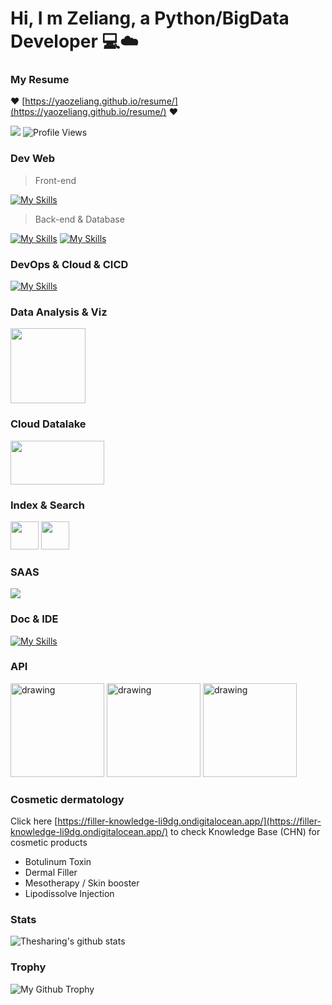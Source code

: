 # Hi, I m Zeliang, a Python/BigData Developer 💻☁️


### My Resume
❤️  [https://yaozeliang.github.io/resume/](https://yaozeliang.github.io/resume/) ❤️


![](https://img.shields.io/badge/python-3.10-orange?style=flat&logo=python&logoColor=orange) ![Profile Views](https://komarev.com/ghpvc/?username=thesharing)

### Dev Web
> Front-end

[![My Skills](https://skillicons.dev/icons?i=js,html,css,react,materialui,bootstrap,jquery&theme=light)](https://skillicons.dev)

> Back-end & Database

[![My Skills](https://skillicons.dev/icons?i=python,linux&theme=light)](https://skillicons.dev) [![My Skills](https://skillicons.dev/icons?i=django,mysql,sqlite,redis&theme=light)](https://skillicons.dev)

### DevOps & Cloud & CICD

[![My Skills](https://skillicons.dev/icons?i=kubernetes,azure,docker,aws,git,gitlab,heroku,grafana&theme=light)](https://skillicons.dev)


### Data Analysis & Viz

<img src="https://i0.wp.com/www.dataunlock.com.au/wp-content/uploads/2021/08/image.png?resize=444%2C183&ssl=1" width="120"/>  

### Cloud Datalake

<img src="https://www.vectorlogo.zone/logos/dremio/dremio-ar21.svg"  width="150" height='70'/> 

### Index & Search

<img src="https://www.vectorlogo.zone/logos/algolia/algolia-icon.svg"  width="45" height="45"/> <img src="https://www.vectorlogo.zone/logos/elastic/elastic-icon.svg"  width="45" height="45"/> 

### SAAS

<img src="https://www.vectorlogo.zone/logos/salesforce/salesforce-ar21.svg"/> 

### Doc & IDE

[![My Skills](https://skillicons.dev/icons?i=md,vscode,atom,bash&theme=light)](https://skillicons.dev) 

### API

<img src="https://pandwarf.com/wp/wp-content/uploads/2021/11/swagger-banner.png" alt="drawing" width="150"/> <img src="https://www.django-rest-framework.org/img/logo.png" alt="drawing" width="150"/> <img src="https://fastapi.tiangolo.com/img/logo-margin/logo-teal.png" alt="drawing" width="150"/>

### Cosmetic dermatology 

Click here [https://filler-knowledge-li9dg.ondigitalocean.app/](https://filler-knowledge-li9dg.ondigitalocean.app/) to check Knowledge Base (CHN) for cosmetic products
- Botulinum Toxin
- Dermal Filler
- Mesotherapy / Skin booster
- Lipodissolve Injection


### Stats

![Thesharing's github stats](https://github-readme-stats.vercel.app/api?username=yaozeliang&count_private=true&show_icons=true&include_all_commits=true&hide_rank=true&line_height=28&hide_border=true&hide_title=true)

### Trophy

![My Github Trophy](https://github-profile-trophy.vercel.app/?username=yaozeliang&theme=flat&no-bg=true&no-frame=true&column=7)

